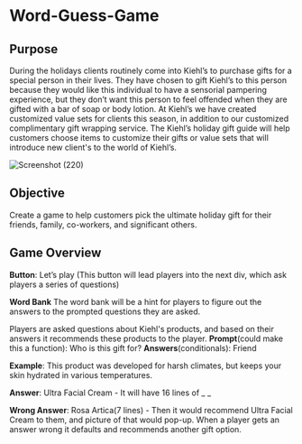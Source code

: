 # Word-Guess-Game 

## Purpose 
During the holidays clients routinely come into Kiehl’s to purchase gifts for a special person in their lives. They have chosen to gift Kiehl’s to this person because they would like this individual to have a sensorial pampering experience, but they don’t want this person to feel offended when they are gifted with a bar of soap or body lotion. At Kiehl’s we have created customized value sets for clients this season, in addition to our customized complimentary gift wrapping service. 
The Kiehl’s holiday gift guide will help customers choose items to customize their gifts or value sets that will introduce new client's to the world of Kiehl’s. 

![Screenshot (220)](https://user-images.githubusercontent.com/44280043/84092207-ada24b00-a9c4-11ea-9025-a9b9f475d586.png)
 
## Objective
Create a game to help customers pick the ultimate holiday gift for their friends, family, co-workers, and significant others.


## Game Overview
**Button**: Let’s play (This button will lead players into the next div, which ask players a series of questions) 

**Word Bank**
The word bank will be a hint for players to figure out the answers to the prompted questions they are asked. 

Players are asked questions about Kiehl's products, and based on their answers it recommends these products to the player.
**Prompt**(could make this a function): Who is this gift for?
**Answers**(conditionals): Friend

**Example**: This product was developed for harsh climates, but keeps your skin hydrated in various temperatures.

**Answer**: Ultra Facial Cream - It will have 16 lines of _ _

**Wrong Answer**: Rosa Artica(7 lines) - Then it would recommend Ultra Facial Cream to them, and picture of that would pop-up.
When a player gets an answer wrong it defaults and recommends another gift option.



